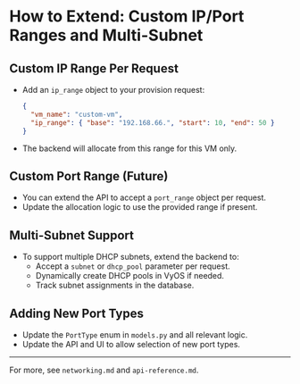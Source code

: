 # How to Extend: Custom IP/Port Ranges and Multi-Subnet

## Custom IP Range Per Request
- Add an `ip_range` object to your provision request:
  ```json
  {
    "vm_name": "custom-vm",
    "ip_range": { "base": "192.168.66.", "start": 10, "end": 50 }
  }
  ```
- The backend will allocate from this range for this VM only.

## Custom Port Range (Future)
- You can extend the API to accept a `port_range` object per request.
- Update the allocation logic to use the provided range if present.

## Multi-Subnet Support
- To support multiple DHCP subnets, extend the backend to:
  - Accept a `subnet` or `dhcp_pool` parameter per request.
  - Dynamically create DHCP pools in VyOS if needed.
  - Track subnet assignments in the database.

## Adding New Port Types
- Update the `PortType` enum in `models.py` and all relevant logic.
- Update the API and UI to allow selection of new port types.

---
For more, see `networking.md` and `api-reference.md`.
